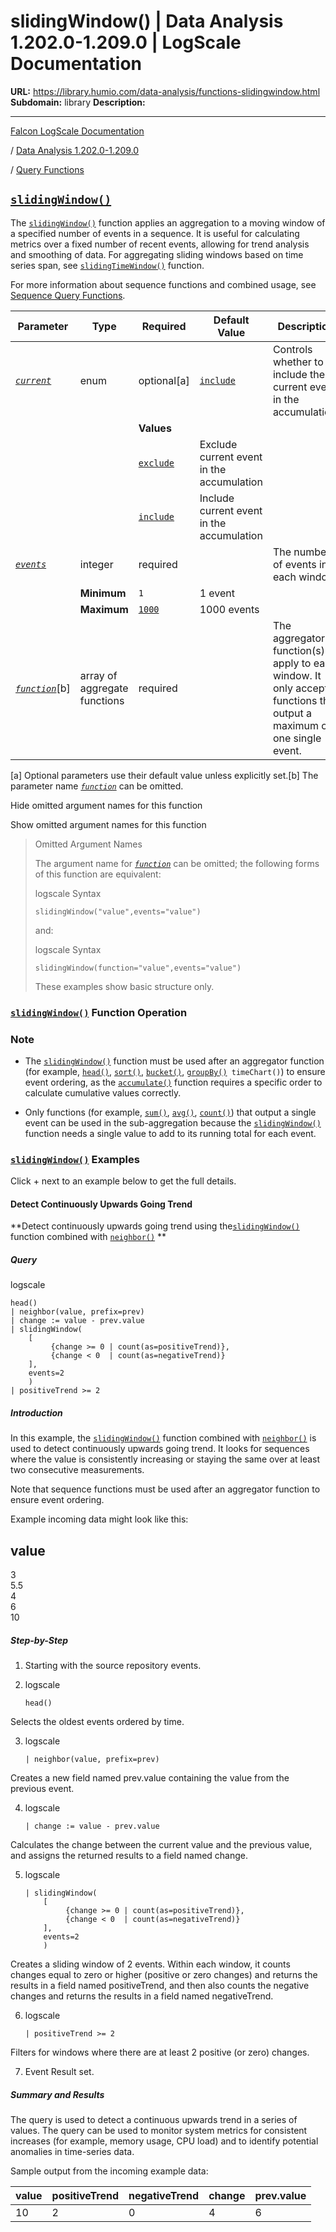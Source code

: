 # slidingWindow() | Data Analysis 1.202.0-1.209.0 | LogScale Documentation

**URL:** https://library.humio.com/data-analysis/functions-slidingwindow.html
**Subdomain:** library
**Description:** 

---

[Falcon LogScale Documentation](https://library.humio.com)

/ [Data Analysis 1.202.0-1.209.0](data-analysis-docs.html)

/ [Query Functions](functions.html)

## [`slidingWindow()`](functions-slidingwindow.html "slidingWindow\(\)")

The [`slidingWindow()`](functions-slidingwindow.html "slidingWindow\(\)") function applies an aggregation to a moving window of a specified number of events in a sequence. It is useful for calculating metrics over a fixed number of recent events, allowing for trend analysis and smoothing of data. For aggregating sliding windows based on time series span, see [`slidingTimeWindow()`](functions-slidingtimewindow.html "slidingTimeWindow\(\)") function. 

For more information about sequence functions and combined usage, see [Sequence Query Functions](functions-sequence.html "Sequence Query Functions"). 

Parameter| Type| Required| Default Value| Description  
---|---|---|---|---  
[ _`current`_](functions-slidingwindow.html#query-functions-slidingwindow-current)|  enum| optional[a] | [`include`](functions-slidingwindow.html#query-functions-slidingwindow-current-option-include)|  Controls whether to include the current event in the accumulation.   
|  |  | **Values**  
|  |  | [`exclude`](functions-slidingwindow.html#query-functions-slidingwindow-current-option-exclude)| Exclude current event in the accumulation  
|  |  | [`include`](functions-slidingwindow.html#query-functions-slidingwindow-current-option-include)| Include current event in the accumulation  
[ _`events`_](functions-slidingwindow.html#query-functions-slidingwindow-events)|  integer| required |  |  The number of events in each window.   
|  | **Minimum**| `1`| 1 event  
|  | **Maximum**| [`1000`](functions-slidingwindow.html#query-functions-slidingwindow-events-max-1000)| 1000 events  
[ _`function`_](functions-slidingwindow.html#query-functions-slidingwindow-function)[b]| array of aggregate functions| required |  |  The aggregator function(s) to apply to each window. It only accepts functions that output a maximum of one single event.   
[a] Optional parameters use their default value unless explicitly set.[b] The parameter name [_`function`_](functions-slidingwindow.html#query-functions-slidingwindow-function) can be omitted.  
  
Hide omitted argument names for this function

Show omitted argument names for this function

> Omitted Argument Names
> 
> The argument name for [_`function`_](functions-slidingwindow.html#query-functions-slidingwindow-function) can be omitted; the following forms of this function are equivalent:
> 
> logscale Syntax
>     
>     
>     slidingWindow("value",events="value")
> 
> and:
> 
> logscale Syntax
>     
>     
>     slidingWindow(function="value",events="value")
> 
> These examples show basic structure only.

### [`slidingWindow()`](functions-slidingwindow.html "slidingWindow\(\)") Function Operation

### Note

  * The [`slidingWindow()`](functions-slidingwindow.html "slidingWindow\(\)") function must be used after an aggregator function (for example, [`head()`](functions-head.html "head\(\)"), [`sort()`](functions-sort.html "sort\(\)"), [`bucket()`](functions-bucket.html "bucket\(\)"), [`groupBy()`](functions-groupby.html "groupBy\(\)")` timeChart()`) to ensure event ordering, as the [`accumulate()`](functions-accumulate.html "accumulate\(\)") function requires a specific order to calculate cumulative values correctly. 

  * Only functions (for example, [`sum()`](functions-sum.html "sum\(\)"), [`avg()`](functions-avg.html "avg\(\)"), [`count()`](functions-count.html "count\(\)")) that output a single event can be used in the sub-aggregation because the [`slidingWindow()`](functions-slidingwindow.html "slidingWindow\(\)") function needs a single value to add to its running total for each event. 




### [`slidingWindow()`](functions-slidingwindow.html "slidingWindow\(\)") Examples

Click + next to an example below to get the full details.

#### Detect Continuously Upwards Going Trend

**Detect continuously upwards going trend using the[`slidingWindow()`](functions-slidingwindow.html "slidingWindow\(\)") function combined with [`neighbor()`](functions-neighbor.html "neighbor\(\)") **

##### Query

logscale
    
    
    head()
    | neighbor(value, prefix=prev)
    | change := value - prev.value
    | slidingWindow(
        [
             {change >= 0 | count(as=positiveTrend)},
             {change < 0  | count(as=negativeTrend)}
        ],
        events=2
        )
    | positiveTrend >= 2

##### Introduction

In this example, the [`slidingWindow()`](functions-slidingwindow.html "slidingWindow\(\)") function combined with [`neighbor()`](functions-neighbor.html "neighbor\(\)") is used to detect continuously upwards going trend. It looks for sequences where the value is consistently increasing or staying the same over at least two consecutive measurements. 

Note that sequence functions must be used after an aggregator function to ensure event ordering. 

Example incoming data might look like this: 

value  
---  
3  
5.5  
4  
6  
10  
  
##### Step-by-Step

  1. Starting with the source repository events.

  2. logscale
         
         head()

Selects the oldest events ordered by time. 

  3. logscale
         
         | neighbor(value, prefix=prev)

Creates a new field named prev.value containing the value from the previous event. 

  4. logscale
         
         | change := value - prev.value

Calculates the change between the current value and the previous value, and assigns the returned results to a field named change. 

  5. logscale
         
         | slidingWindow(
             [
                  {change >= 0 | count(as=positiveTrend)},
                  {change < 0  | count(as=negativeTrend)}
             ],
             events=2
             )

Creates a sliding window of 2 events. Within each window, it counts changes equal to zero or higher (positive or zero changes) and returns the results in a field named positiveTrend, and then also counts the negative changes and returns the results in a field named negativeTrend. 

  6. logscale
         
         | positiveTrend >= 2

Filters for windows where there are at least 2 positive (or zero) changes. 

  7. Event Result set.




##### Summary and Results

The query is used to detect a continuous upwards trend in a series of values. The query can be used to monitor system metrics for consistent increases (for example, memory usage, CPU load) and to identify potential anomalies in time-series data. 

Sample output from the incoming example data: 

value| positiveTrend| negativeTrend| change| prev.value  
---|---|---|---|---  
10| 2| 0| 4| 6
